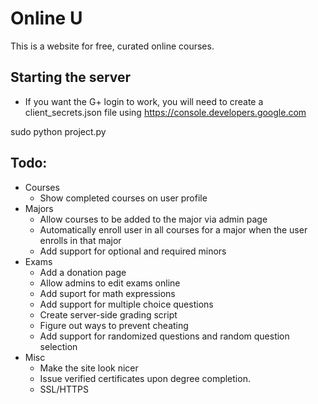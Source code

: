 # Online U

This is a website for free, curated online courses. 

## Starting the server
* If you want the G+ login to work, you will need to create a client_secrets.json file using https://console.developers.google.com

sudo python project.py

## Todo:
* Courses
  * Show completed courses on user profile
* Majors
  * Allow courses to be added to the major via admin page
  * Automatically enroll user in all courses for a major when the user enrolls in that major
  * Add support for optional and required minors
* Exams
  * Add a donation page
  * Allow admins to edit exams online
  * Add suport for math expressions
  * Add support for multiple choice questions
  * Create server-side grading script
  * Figure out ways to prevent cheating
  * Add support for randomized questions and random question selection
* Misc
  * Make the site look nicer
  * Issue verified certificates upon degree completion.
  * SSL/HTTPS
